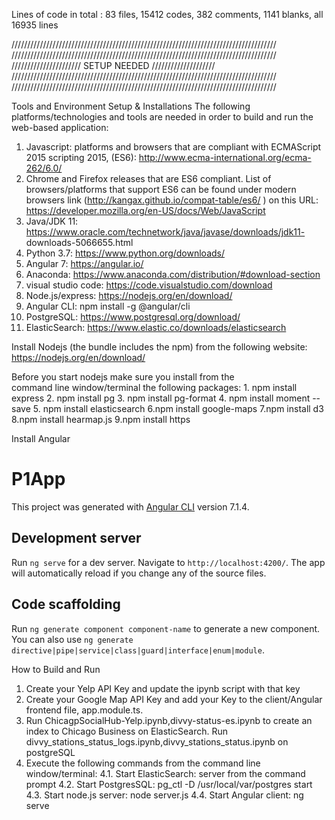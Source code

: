 
Lines of code in total : 83 files, 15412 codes, 382 comments, 1141 blanks, all 16935 lines


////////////////////////////////////////////////////////////////////////////////////
////////////////////////////////////////////////////////////////////////////////////
//////////////////////              SETUP NEEDED                ////////////////////
////////////////////////////////////////////////////////////////////////////////////
////////////////////////////////////////////////////////////////////////////////////


Tools and Environment Setup & Installations
The following platforms/technologies and tools are needed in order to build and run the
web-based application:
1. Javascript: platforms and browsers that are compliant with ECMAScript 2015
scripting 2015, (ES6): http://www.ecma-international.org/ecma-262/6.0/
2. Chrome and Firefox releases that are ES6 compliant. List of browsers/platforms
that support ES6 can be found under modern browsers link
(http://kangax.github.io/compat-table/es6/ ) on this URL:
https://developer.mozilla.org/en-US/docs/Web/JavaScript
3. Java/JDK 11: https://www.oracle.com/technetwork/java/javase/downloads/jdk11-
downloads-5066655.html
4. Python 3.7: https://www.python.org/downloads/
5. Angular 7: https://angular.io/
6. Anaconda: https://www.anaconda.com/distribution/#download-section
7. visual studio code: https://code.visualstudio.com/download
8. Node.js/express: https://nodejs.org/en/download/
9. Angular CLI: npm install -g @angular/cli
10. PostgreSQL: https://www.postgresql.org/download/
11. ElasticSearch: https://www.elastic.co/downloads/elasticsearch

  Install Nodejs (the bundle includes the npm) from the following website:
      https://nodejs.org/en/download/


  Before you start nodejs make sure you install from the  
  command line window/terminal the following packages:
     1. npm install express
     2. npm install pg
     3. npm install pg-format
     4. npm install moment --save
     5. npm install elasticsearch
     6.npm install google-maps
     7.npm install d3
     8.npm install hearmap.js
     9.npm install https

  
Install Angular
# P1App

This project was generated with [Angular CLI](https://github.com/angular/angular-cli) version 7.1.4.

## Development server

Run `ng serve` for a dev server. Navigate to `http://localhost:4200/`. The app will automatically reload if you change any of the source files.

## Code scaffolding

Run `ng generate component component-name` to generate a new component. You can also use `ng generate directive|pipe|service|class|guard|interface|enum|module`.

How to Build and Run
1. Create your Yelp API Key and update the ipynb script with that key
2. Create your Google Map API Key and add your Key to the client/Angular
frontend file, app.module.ts.
3. Run ChicagpSocialHub-Yelp.ipynb,divvy-status-es.ipynb to create an index to Chicago Business on
ElasticSearch. Run divvy_stations_status_logs.ipynb,divvy_stations_status.ipynb on postgreSQL
4. Execute the following commands from the command line window/terminal:
4.1. Start ElasticSearch: server from the command prompt
4.2. Start PostgresSQL: pg_ctl -D /usr/local/var/postgres start
4.3. Start node.js server: node server.js
4.4. Start Angular client: ng serve 